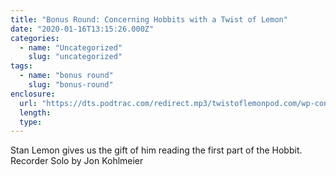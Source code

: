 ```yaml
---
title: "Bonus Round: Concerning Hobbits with a Twist of Lemon"
date: "2020-01-16T13:15:26.000Z"
categories:
  - name: "Uncategorized"
    slug: "uncategorized"
tags:
  - name: "bonus round"
    slug: "bonus-round"
enclosure:
  url: "https://dts.podtrac.com/redirect.mp3/twistoflemonpod.com/wp-content/uploads/2020/01/079b-lwatol-20200116.mp3"
  length:
  type:
---
```


Stan Lemon gives us the gift of him reading the first part of the Hobbit. Recorder Solo by Jon Kohlmeier
